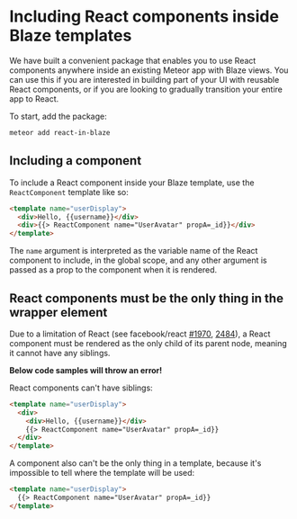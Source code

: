 <h1>Including React components inside Blaze templates</h1>

We have built a convenient package that enables you to use React components anywhere inside an existing Meteor app with Blaze views. You can use this if you are interested in building part of your UI with reusable React components, or if you are looking to gradually transition your entire app to React.

To start, add the package:

```sh
meteor add react-in-blaze
```

## Including a component

To include a React component inside your Blaze template, use the `ReactComponent` template like so:

```html
<template name="userDisplay">
  <div>Hello, {{username}}</div>
  <div>{{> ReactComponent name="UserAvatar" propA=_id}}</div>
</template>
```

The `name` argument is interpreted as the variable name of the React component to include, in the global scope, and any other argument is passed as a prop to the component when it is rendered.

## React components must be the only thing in the wrapper element

Due to a limitation of React (see facebook/react [#1970](https://github.com/facebook/react/issues/1970), [2484](https://github.com/facebook/react/issues/2484)), a React component must be rendered as the only child of its parent node, meaning it cannot have any siblings.

**Below code samples will throw an error!**

React components can't have siblings:

```html
<template name="userDisplay">
  <div>
    <div>Hello, {{username}}</div>
    {{> ReactComponent name="UserAvatar" propA=_id}}
  </div>
</template>
```

A component also can't be the only thing in a template, because it's impossible to tell where the template will be used:

```html
<template name="userDisplay">
  {{> ReactComponent name="UserAvatar" propA=_id}}
</template>
```